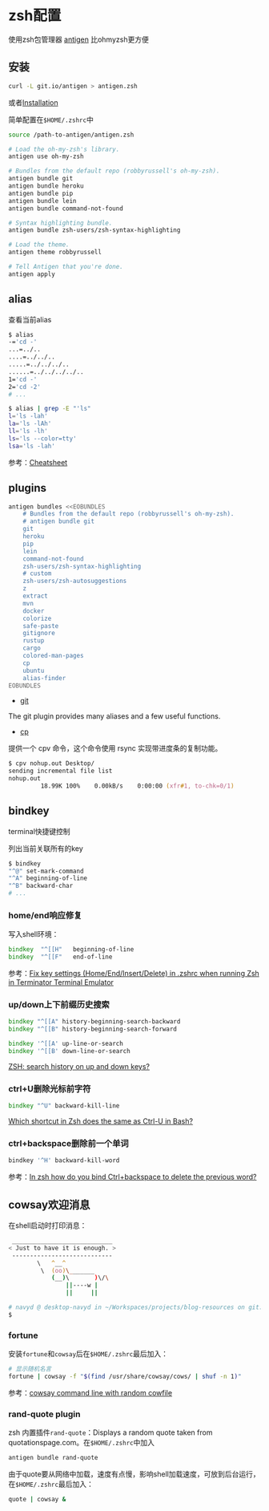 # zsh配置

使用zsh包管理器 [antigen](https://github.com/zsh-users/antigen) 比ohmyzsh更方便

## 安装

```bash
curl -L git.io/antigen > antigen.zsh
```

或者[Installation](https://github.com/zsh-users/antigen/wiki/Installation)

简单配置在`$HOME/.zshrc`中

```zsh
source /path-to-antigen/antigen.zsh

# Load the oh-my-zsh's library.
antigen use oh-my-zsh

# Bundles from the default repo (robbyrussell's oh-my-zsh).
antigen bundle git
antigen bundle heroku
antigen bundle pip
antigen bundle lein
antigen bundle command-not-found

# Syntax highlighting bundle.
antigen bundle zsh-users/zsh-syntax-highlighting

# Load the theme.
antigen theme robbyrussell

# Tell Antigen that you're done.
antigen apply
```

## alias

查看当前alias

```bash
$ alias
-='cd -'
...=../..
....=../../..
.....=../../../..
......=../../../../..
1='cd -'
2='cd -2'
# ...

$ alias | grep -E "'ls"
l='ls -lah'
la='ls -lAh'
ll='ls -lh'
ls='ls --color=tty'
lsa='ls -lah'
```

参考：[Cheatsheet](https://github.com/ohmyzsh/ohmyzsh/wiki/Cheatsheet)

## plugins

```bash
antigen bundles <<EOBUNDLES
    # Bundles from the default repo (robbyrussell's oh-my-zsh).
    # antigen bundle git
    git
    heroku
    pip
    lein
    command-not-found
    zsh-users/zsh-syntax-highlighting
    # custom
    zsh-users/zsh-autosuggestions
    z
    extract
    mvn
    docker
    colorize
    safe-paste
    gitignore
    rustup
    cargo
    colored-man-pages
    cp
    ubuntu
    alias-finder
EOBUNDLES
```

- [git](https://github.com/ohmyzsh/ohmyzsh/tree/master/plugins/git)

The git plugin provides many aliases and a few useful functions.

- [cp](https://github.com/ohmyzsh/ohmyzsh/tree/master/plugins/cp)

提供一个 cpv 命令，这个命令使用 rsync 实现带进度条的复制功能。

```zsh
$ cpv nohup.out Desktop/
sending incremental file list
nohup.out
         18.99K 100%    0.00kB/s    0:00:00 (xfr#1, to-chk=0/1)
```

## bindkey

terminal快捷键控制

列出当前关联所有的key

```bash
$ bindkey
"^@" set-mark-command
"^A" beginning-of-line
"^B" backward-char
# ...
```

### home/end响应修复

写入shell环境：

```zsh
bindkey  "^[[H"   beginning-of-line
bindkey  "^[[F"   end-of-line
```

参考：[Fix key settings (Home/End/Insert/Delete) in .zshrc when running Zsh in Terminator Terminal Emulator](https://stackoverflow.com/questions/8638012/fix-key-settings-home-end-insert-delete-in-zshrc-when-running-zsh-in-terminat)

### up/down上下前缀历史搜索

```zsh
bindkey "^[[A" history-beginning-search-backward
bindkey "^[[B" history-beginning-search-forward
```

```zsh
bindkey '^[[A' up-line-or-search
bindkey '^[[B' down-line-or-search
```

[ZSH: search history on up and down keys?](https://unix.stackexchange.com/a/100860)

### ctrl+U删除光标前字符

```zsh
bindkey "^U" backward-kill-line
```

[Which shortcut in Zsh does the same as Ctrl-U in Bash?](https://stackoverflow.com/questions/3483604/which-shortcut-in-zsh-does-the-same-as-ctrl-u-in-bash)

### ctrl+backspace删除前一个单词

```sh
bindkey '^H' backward-kill-word
```

参考：[In zsh how do you bind Ctrl+backspace to delete the previous word?](https://stackoverflow.com/a/21252464)

## cowsay欢迎消息

在shell启动时打印消息：

```zsh
 ____________________________
< Just to have it is enough. >
 ----------------------------
        \   ^__^
         \  (oo)\_______
            (__)\       )\/\
                ||----w |
                ||     ||

# navyd @ desktop-navyd in ~/Workspaces/projects/blog-resources on git:master x [17:44:33] 
$ 
```

### fortune

安装`fortune`和`cowsay`后在`$HOME/.zshrc`最后加入：

```zsh
# 显示随机名言
fortune | cowsay -f "$(find /usr/share/cowsay/cows/ | shuf -n 1)"
```

参考：[cowsay command line with random cowfile](https://askubuntu.com/a/514134)

### rand-quote plugin

zsh 内置插件`rand-quote`：Displays a random quote taken from quotationspage.com。在`$HOME/.zshrc`中加入

```zsh
antigen bundle rand-quote
```


由于quote要从网络中加载，速度有点慢，影响shell加载速度，可放到后台运行，在`$HOME/.zshrc`最后加入：

```zsh
quote | cowsay &
```
